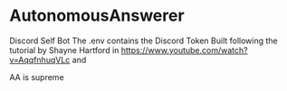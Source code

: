 # AutonomousAnswerer
Discord Self Bot
The .env contains the Discord Token
Built following the tutorial by Shayne Hartford in https://www.youtube.com/watch?v=AqqfnhuqVLc
and

AA is supreme
